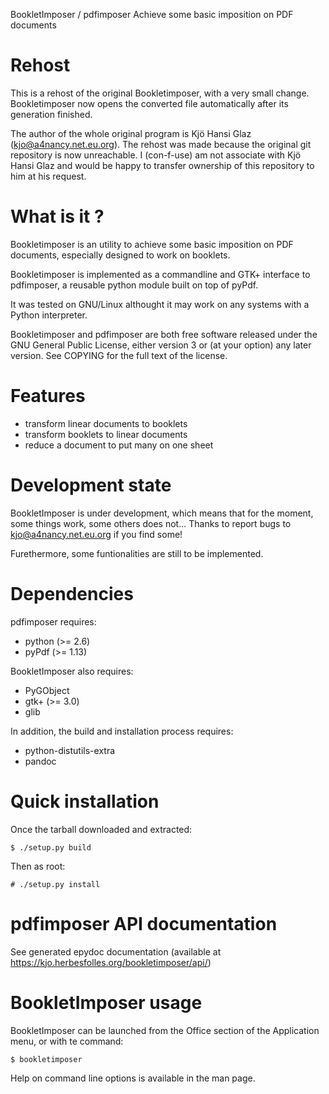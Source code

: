 BookletImposer / pdfimposer
Achieve some basic imposition on PDF documents

Rehost
============
This is a rehost of the original Bookletimposer, with a very small change.
Bookletimposer now opens the converted file automatically after its generation 
finished.

The author of the whole original program is Kjö Hansi Glaz 
(kjo@a4nancy.net.eu.org). The rehost was made because the original git 
repository is now unreachable. I (con-f-use) am not associate with 
Kjö Hansi Glaz and would be happy to transfer ownership of this repository
to him at his request.

What is it ?
============

Bookletimposer is an utility to achieve some basic imposition on PDF
documents, especially designed to work on booklets.

Bookletimposer is implemented as a commandline and GTK+ interface to pdfimposer,
a reusable python module built on top of pyPdf.

It was tested on GNU/Linux althought it may work on any systems with a Python
interpreter.

Bookletimposer and pdfimposer are both free software released under the GNU
General Public License, either version 3 or (at your option) any later version.
See COPYING for the full text of the license.


Features
========

- transform linear documents to booklets
- transform booklets to linear documents
- reduce a document to put many on one sheet


Development state
=================

BookletImposer is under development, which means that for the moment, some
things work, some others does not... Thanks to report bugs to
<kjo@a4nancy.net.eu.org> if you find some!

Furethermore, some funtionalities are still to be implemented.


Dependencies
============

pdfimposer requires:

- python (>= 2.6)
- pyPdf (>= 1.13)

BookletImposer also requires:

- PyGObject
- gtk+ (>= 3.0)
- glib

In addition, the build and installation process requires:

- python-distutils-extra
- pandoc


Quick installation
==================

Once the tarball downloaded and extracted:

    $ ./setup.py build

Then as root:

    # ./setup.py install


pdfimposer API documentation
============================

See generated epydoc documentation (available at
<https://kjo.herbesfolles.org/bookletimposer/api/>)


BookletImposer usage
====================

BookletImposer can be launched from the Office section of the Application menu,
or with te command:

    $ bookletimposer

Help on command line options is available in the man page.
